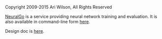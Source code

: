 Copyright 2009-2015 Ari Wilson, All Rights Reserved

[NeuralGo](http://neuralgo.appspot.com/) is a service providing neural network training and evaluation. It is also available in command-line form [here](https://github.com/evilrobot69/code/blob/master/NeuralGo/cmdline.go).

Design doc is [here](https://docs.google.com/document/d/1j1_J2Refh03HKndkWm1ubSQ9Jw0qT1xvaA2tOYqk4L0/edit?usp=sharing).
